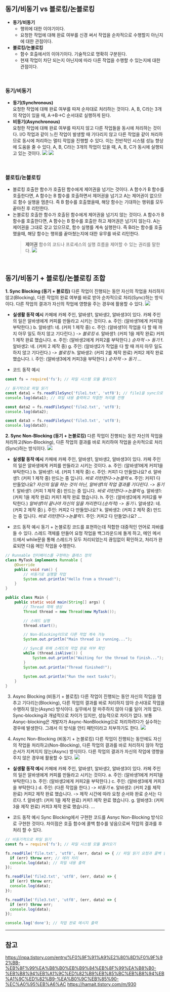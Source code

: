## 동기/비동기 vs 블로킹/논블로킹
* **동기/비동기**
  * 행위에 대한 이야기이다.
  * 요청한 작업에 대해 완료 여부를 신경 써서 작업을 순차적으로 수행할지 아닌지에 대한 관점이다.
* **블로킹/논블로킹**
  * 함수 호출에서의 이야기이다. 기술적으로 명확히 구분된다.
  * 현재 작업이 차단 되는지 아닌지에 따라 다른 작업을 수행할 수 있는지에 대한 관점이다.

<br>

### 동기/비동기
* **동기(Synchronous)** <br>
  요청한 작업에 대해 완료 여부를 따져 순차대로 처리하는 것이다. 
  A, B, C라는 3개의 작업이 있을 때, A->B->C 순서대로 실행하게 된다.
* **비동기(Asynchronous)** <br>
  요청한 작업에 대해 완료 여부를 따지지 않고 다른 작업들을 동시에 처리하는 것이다. I/O 작업과 같이 느린 작업이 발생할 때 기다리지 않고 다른 작업을 같이 처리하므로 동시에 처리하는 멀티 작업을 진행할 수 있다. 이는 전반적인 시스템 성능 향상에 도움을 줄 수 있다.
  A, B, C라는 3개의 작업이 있을 때, A, B, C가 동시에 실행되고 있는 것이다.
  ![](https://velog.velcdn.com/images/kimgwon/post/f6281f19-fdb7-47db-875e-8ec187ad18a6/image.png)
  ![](https://velog.velcdn.com/images/kimgwon/post/172ea88a-e995-466f-8905-9ce911d400b2/image.png)

<br>

### 블로킹/논블로킹
* 블로킹
  호출한 함수가 호출된 함수에게 제어권을 넘기는 것이다. 
  A 함수가 B 함수를 호출한다면, A 함수는 B 함수를 호출하면서 제어권을 넘기고 A는 제어권이 없으므로 함수 실행을 멈춘다. 즉 B 함수를 호출했을때, 해당 함수는 기대하는 행위를 모두 끝마친 후 리턴한다.
* 논블로킹
  호출한 함수가 호출된 함수에게 제어권을 넘기지 않는 것이다.
  A 함수가 B 함수를 호출한다면, A 함수는 B 함수를 호출만 하고 제어권은 넘기지 않는다. A는 제어권을 그대로 갖고 있으므로, 함수 실행를 계속 실행한다. 즉 B라는 함수를 호출했을때, 해당 함수는 행위를 끝마쳤는지에 대한 유무를 바로 리턴한다.
  > **제어권**
    함수의 코드나 프로세스의 실행 흐름을 제어할 수 있는 권리를 말한다.
    ![](https://velog.velcdn.com/images/kimgwon/post/a1b3c779-4359-4ccc-b133-720d4aba5d7d/image.png)


<br>

## 동기/비동기 + 블로킹/논블로킹 조합
**1. Sync Blocking (동기 + 블로킹)**
  다른 작업이 진행되는 동안 자신의 작업을 처리하지 않고(Blocking), 다른 작업의 완료 여부를 바로 받아 순차적으로 처리(Sync)하는 방식이다. 다른 작업의 결과가 자신의 작업에 영향을 주는 경우에 활용할 수 있다.
  ![](https://velog.velcdn.com/images/kimgwon/post/d1dd177c-2a50-427a-a270-c614b4237146/image.png)

* **실생활 동작 예시**
  카페에 카페 주인, 알바생1, 알바생2, 알바생3이 있다. 카페 주인의 일은 알바생에게 커피를 만들라고 시키는 것이다.
  a. 주인: (알바생1에게 커피1을 부탁한다.)
  b. 알바생1: 네. (커피 1 제작 중)
  c. 주인: (알바생1이 작업을 다 할 때 까지 아무 일도 하지 않고 기다린다.) _-> 블로킹_
  d. 알바생1: (커피 1을 제작 완료) 커피1 제작 완료 했습니다.
  e. 주인: (알바생2에게 커피2를 부탁한다.) _순차적 -> 동기_
  f. 알바생2: 네. (커피 2 제작 중)
  g. 주인: (알바생2가 작업을 다 할 때 까지 아무 일도 하지 않고 기다린다.) _-> 블로킹_
  h. 알바생2: (커피 2를 제작 완료) 커피2 제작 완료 했습니다.
  i. 주인: (알바생3에게 커피3을 부탁한다.) _순차적 -> 동기_
  ...

* 코드 동작 예시
```js
const fs = require('fs'); // 파일 시스템 모듈 불러오기

// 동기적으로 파일 읽기
const data1 = fs.readFileSync('file1.txt', 'utf8'); // file1을 sync으로 read 함
console.log(data1); // 파일 내용 출력하고 적절한 처리를 진행

const data2 = fs.readFileSync('file2.txt', 'utf8'); 
console.log(data2); 

const data3 = fs.readFileSync('file3.txt', 'utf8'); 
console.log(data3);
```


**2. Sync Non-Blocking (동기 + 논블로킹)**
다른 작업이 진행되는 동안 자신의 작업을 처리하고(Non-Blocking), 다른 작업의 결과를 바로 처리하여 작업을 순차적으로 처리(Sync)하는 방식이다.
![](https://velog.velcdn.com/images/kimgwon/post/582a82d8-a9a0-4a39-b036-fadd7b18764d/image.png)

* **실생활 동작 예시**
카페에 카페 주인, 알바생1, 알바생2, 알바생3이 있다. 카페 주인의 일은 알바생에게 커피를 만들라고 시키는 것이다.
a. 주인: (알바생1에게 커피1을 부탁한다.)
b. 알바생1: 네. (커피 1 제작 중)
c. 주인: 커피1 다 만들었나요?
d. 알바생1: (커피 1 제작 중) 만드는 중 입니다. _바로 리턴한다->논블럭_
e. 주인: 커피1 다 만들었나요? _자신의 일을 하는 것이 아닌, 알바생1의 작업 결과를 기다린다. -> 동기_
f. 알바생1: (커피 1 제작 중) 만드는 중 입니다. _바로 리턴한다->논블럭_
g. 알바생1: (커피 1을 제작 완료) 커피1 제작 완료 했습니다.
h. 주인: (알바생2에게 커피2를 부탁한다.)  _알바생1이 끝나야 자신의 일을 처리한다.(순차적) -> 동기_
i. 알바생2: 네. (커피 2 제작 중)
j. 주인: 커피2 다 만들었나요?
k. 알바생2: (커피 2 제작 중) 만드는 중 입니다. _바로 리턴한다->논블럭_
l. 주인: 커피2 다 만들었나요?
...

* 코드 동작 예시
동기 + 논블로킹 코드를 표현하는데 적합한 대중적인 언어로 자바를 들 수 있다. 스레드 객체를 만들어 요청 작업을 백그라운드에 돌게 하고, 메인 메서드에서 while문을 통해 스레드가 모두 처리되었는지 끊임없이 확인하고, 처리가 완료되면 다음 메인 작업을 수행한다.
```java
// Runnable 인터페이스를 구현하는 클래스 정의
class MyTask implements Runnable {
    @Override
    public void run() {
        // 비동기로 실행할 작업
        System.out.println("Hello from a thread!");
    }
}

public class Main {
    public static void main(String[] args) {
        // Thread 객체 생성
        Thread thread = new Thread(new MyTask());

        // 스레드 실행
        thread.start();

        // Non-Blocking이므로 다른 작업 계속 가능
        System.out.println("Main thread is running...");

        // Sync를 위해 스레드의 작업 완료 여부 확인
        while (thread.isAlive()) {
            System.out.println("Waiting for the thread to finish...");
        }
        System.out.println("Thread finished!");
        
        System.out.println("Run the next tasks");
    }
}
```


3. Async Blocking (비동기 + 블로킹)
다른 작업이 진행되는 동안 자신의 작업을 멈추고 기다리는(Blocking), 다른 작업의 결과를 바로 처리하지 않아 순서대로 작업을 수행하지 않는(Async) 방식이다. 실무에서 잘 마주하지 않아 다룰 일이 거의 없다.
Sync-blocking과 개념적으로 차이가 있지만, 성능적으로 차이가 없다. 보통 Asnyc-blocking은 개발자가 Async-NonBlocking으로 처리하려다가 실수하는 경우에 발생한다. 그래서 이 방식을 안티 패턴이라고 치부하기도 한다.
![](https://velog.velcdn.com/images/kimgwon/post/e398efd4-82b6-4ba8-9d58-0fb2e1538643/image.png)


4. Async Non-Blocking (비동기 + 논블로킹)
다른 작업이 진행되는 동안에도 자신의 작업을 처리하고(Non-Blocking), 다른 작업의 결과를 바로 처리하지 않아 작업 순서가 지켜지지 않는(Async) 방식이다. 다른 작업의 결과가 자신의 작업에 영향을 주지 않은 경우에 활용할 수 있다.
![](https://velog.velcdn.com/images/kimgwon/post/4963dd94-7983-499b-9f3a-ba6463721adf/image.png)

* **실생활 동작 예시**
카페에 카페 주인, 알바생1, 알바생2, 알바생3이 있다. 카페 주인의 일은 알바생에게 커피를 만들라고 시키는 것이다.
a. 주인: (알바생1에게 커피1을 부탁한다.)
b. 주인: (알바생2에게 커피2을 부탁한다.)
c. 주인: (알바생3에게 커피3을 부탁한다.)
d. 주인: (다른 작업을 한다.) _-> 비동기_
e. 알바생2: (커피 2를 제작 완료) 커피2 제작 완료 했습니다. -> 제작 시간에 따라 요청 순서와 완료 순서는 다르다.
f. 알바생1: (커피 1을 제작 완료) 커피1 제작 완료 했습니다.
g. 알바생3: (커피 3을 제작 완료) 커피3 제작 완료 했습니다.
...

* 코드 동작 예시
Sync Blocking에서 구현한 코드를 Asnyc Non-Blocking 방식으로 구현한 것이다. 차이점은 호출 함수에 콜백 함수를 넣음으로써 작업의 결과를 후처리 할 수 있다.
``` js
// 비동기적으로 파일 읽기
const fs = require('fs'); // 파일 시스템 모듈 불러오기

fs.readFile('file.txt', 'utf8', (err, data) => { // 파일 읽기 요청과 콜백 함수 전달
  if (err) throw err; // 에러 처리
  console.log(data); // 파일 내용 출력
});

fs.readFile('file2.txt', 'utf8', (err, data) => {
  if (err) throw err; 
  console.log(data);
});

fs.readFile('file3.txt', 'utf8', (err, data) => { 
  if (err) throw err; 
  console.log(data);
});

console.log('done'); // 작업 완료 메시지 출력
```

---
## 참고
https://inpa.tistory.com/entry/%F0%9F%91%A9%E2%80%8D%F0%9F%92%BB-%EB%8F%99%EA%B8%B0%EB%B9%84%EB%8F%99%EA%B8%B0-%EB%B8%94%EB%A1%9C%ED%82%B9%EB%85%BC%EB%B8%94%EB%A1%9C%ED%82%B9-%EA%B0%9C%EB%85%90-%EC%A0%95%EB%A6%AC
https://hamait.tistory.com/m/930